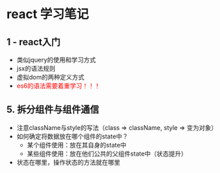 # react 学习笔记

## 1 - react入门

- 类似jquery的使用和学习方式
- jsx的语法规则
- 虚拟dom的两种定义方式
- <font color='red'>es6的语法需要着重学习！！！</font>

## 5. 拆分组件与组件通信

- 注意className与style的写法（class => className, style => 变为对象）
- 如何确定将数据放在哪个组件的state中？
  - 某个组件使用：放在其自身的state中
  - 某些组件使用：放在他们公共的父组件state中（状态提升）
- 状态在哪里，操作状态的方法就在哪里